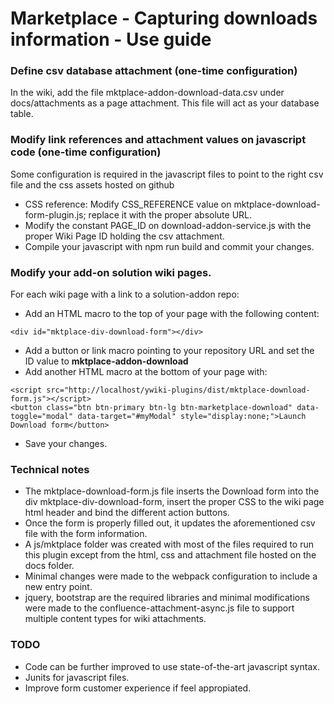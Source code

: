 # Marketplace  - Capturing downloads information - Use guide

### Define csv database attachment (one-time configuration)

In the wiki, add the file mktplace-addon-download-data.csv under docs/attachments as a page attachment. This file will act as your database table.

### Modify link references and attachment values on javascript code (one-time configuration)
Some configuration is required in the javascript files to point to the right csv file and the css assets hosted on github
* CSS reference: Modify CSS_REFERENCE value on mktplace-download-form-plugin.js; replace it with the proper absolute URL.
* Modify the constant PAGE_ID on download-addon-service.js with the proper Wiki Page ID holding the csv attachment.
* Compile your javascript with npm run build and commit your changes.

### Modify your add-on solution wiki pages.
For each wiki page with a link to a solution-addon repo:
* Add an HTML macro to the top of your page with the following content:
```
<div id="mktplace-div-download-form"></div>
```
* Add a button or link macro pointing to your repository URL and set the ID value to **mktplace-addon-download**
* Add another HTML macro at the bottom of your page with:
```
<script src="http://localhost/ywiki-plugins/dist/mktplace-download-form.js"></script>
<button class="btn btn-primary btn-lg btn-marketplace-download" data-toggle="modal" data-target="#myModal" style="display:none;">Launch Download form</button>
```
* Save your changes.



### Technical notes

* The mktplace-download-form.js file inserts the Download form into the div mktplace-div-download-form, insert the proper CSS to the wiki page html header and bind the different action buttons.
* Once the form is properly filled out, it updates the aforementioned csv file with the form information.
* A js/mktplace folder was created with most of the files required to run this plugin except from the html, css and attachment file hosted on the docs folder.
* Minimal changes were made to the webpack configuration to include a new entry point.
* jquery, bootstrap are the required libraries and minimal modifications were made to the confluence-attachment-async.js file to support multiple content types for wiki attachments. 

### TODO
* Code can be further improved to use state-of-the-art javascript syntax.
* Junits for javascript files.
* Improve form customer experience if feel appropiated.